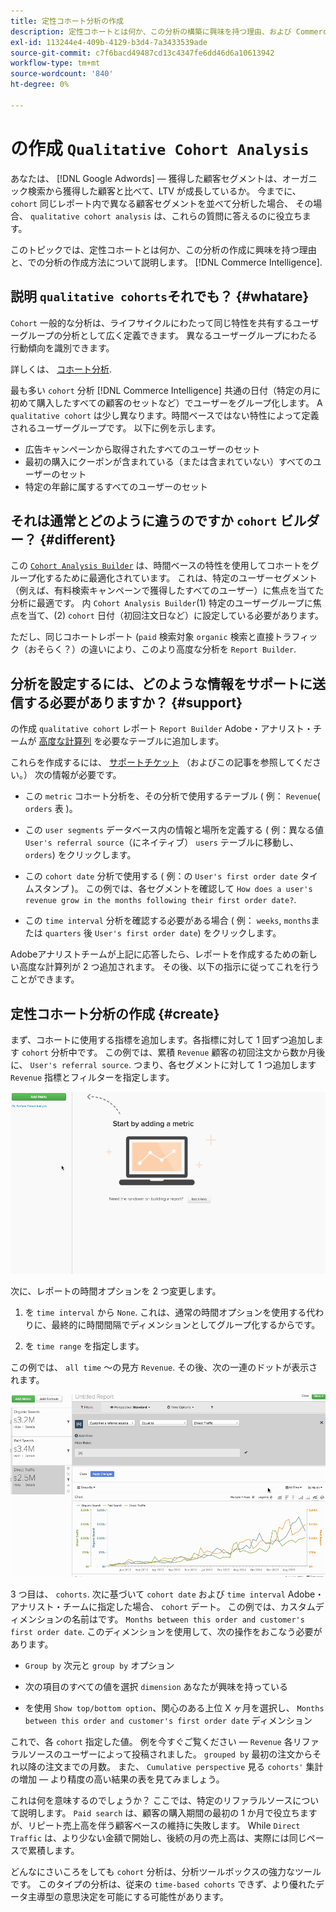 ```yaml
---
title: 定性コホート分析の作成
description: 定性コホートとは何か、この分析の構築に興味を持つ理由、および Commerce Intelligence での作成方法を説明します。
exl-id: 113244e4-409b-4129-b3d4-7a3433539ade
source-git-commit: c7f6bacd49487cd13c4347fe6dd46d6a10613942
workflow-type: tm+mt
source-wordcount: '840'
ht-degree: 0%

---
```


# の作成 `Qualitative Cohort Analysis`

あなたは、 [!DNL Google Adwords] — 獲得した顧客セグメントは、オーガニック検索から獲得した顧客と比べて、LTV が成長しているか。 今までに、 `cohort` 同じレポート内で異なる顧客セグメントを並べて分析した場合、 その場合、 `qualitative cohort analysis` は、これらの質問に答えるのに役立ちます。

このトピックでは、定性コホートとは何か、この分析の作成に興味を持つ理由と、での分析の作成方法について説明します。 [!DNL Commerce Intelligence].

## 説明 `qualitative cohorts`それでも？ {#whatare}

`Cohort` 一般的な分析は、ライフサイクルにわたって同じ特性を共有するユーザーグループの分析として広く定義できます。 異なるユーザーグループにわたる行動傾向を識別できます。

詳しくは、 [コホート分析](https://www.cohortanalysis.com/).

最も多い `cohort` 分析 [!DNL Commerce Intelligence] 共通の日付（特定の月に初めて購入したすべての顧客のセットなど）でユーザーをグループ化します。 A `qualitative cohort` は少し異なります。時間ベースではない特性によって定義されるユーザーグループです。 以下に例を示します。

* 広告キャンペーンから取得されたすべてのユーザーのセット
* 最初の購入にクーポンが含まれている（または含まれていない）すべてのユーザーのセット
* 特定の年齢に属するすべてのユーザーのセット

## それは通常とどのように違うのですか `cohort` ビルダー？ {#different}

この [`Cohort Analysis Builder`](../dev-reports/cohort-rpt-bldr.md) は、時間ベースの特性を使用してコホートをグループ化するために最適化されています。 これは、特定のユーザーセグメント（例えば、有料検索キャンペーンで獲得したすべてのユーザー）に焦点を当てた分析に最適です。 内 `Cohort Analysis Builder`(1) 特定のユーザーグループに焦点を当て、(2) `cohort` 日付（初回注文日など）に設定している必要があります。

ただし、同じコホートレポート (`paid` 検索対象 `organic` 検索と直接トラフィック（おそらく？）の違いにより、このより高度な分析を `Report Builder`.

## 分析を設定するには、どのような情報をサポートに送信する必要がありますか？ {#support}

の作成 `qualitative cohort` レポート `Report Builder` Adobe・アナリスト・チームが [高度な計算列](../data-warehouse-mgr/creating-calculated-columns.md) を必要なテーブルに追加します。

これらを作成するには、 [サポートチケット](https://experienceleague.adobe.com/docs/commerce-knowledge-base/kb/troubleshooting/miscellaneous/mbi-service-policies.html) （およびこの記事を参照してください。） 次の情報が必要です。

* この `metric` コホート分析を、その分析で使用するテーブル ( 例： `Revenue`( `orders` 表 )。

* この `user segments` データベース内の情報と場所を定義する ( 例：異なる値 `User's referral source`（にネイティブ） `users` テーブルに移動し、 `orders`) をクリックします。

* この `cohort date` 分析で使用する ( 例：の `User's first order date` タイムスタンプ )。 この例では、各セグメントを確認して `How does a user's revenue grow in the months following their first order date?`.

* この `time interval` 分析を確認する必要がある場合 ( 例： `weeks`, `months`または `quarters` 後 `User's first order date`) をクリックします。

Adobeアナリストチームが上記に応答したら、レポートを作成するための新しい高度な計算列が 2 つ追加されます。 その後、以下の指示に従ってこれを行うことができます。

## 定性コホート分析の作成 {#create}

まず、コホートに使用する指標を追加します。各指標に対して 1 回ずつ追加します `cohort` 分析中です。 この例では、累積 `Revenue` 顧客の初回注文から数か月後に、 `User's referral source`. つまり、各セグメントに対して 1 つ追加します `Revenue` 指標とフィルターを指定します。

![](../../assets/qualcohort1.gif)

次に、レポートの時間オプションを 2 つ変更します。

1. を `time interval` から `None`. これは、通常の時間オプションを使用する代わりに、最終的に時間間隔でディメンションとしてグループ化するからです。

1. を `time range` を指定します。

この例では、 `all time` ～の見方 `Revenue`. その後、次の一連のドットが表示されます。

![](../../assets/qualcohort2.gif)

3 つ目は、 `cohorts`. 次に基づいて `cohort date` および `time interval` Adobe・アナリスト・チームに指定した場合、 `cohort` デート。 この例では、カスタムディメンションの名前はです。 `Months between this order and customer's first order date`. このディメンションを使用して、次の操作をおこなう必要があります。

* `Group by` 次元と `group by` オプション

* 次の項目のすべての値を選択 `dimension` あなたが興味を持っている

* を使用 `Show top/bottom option`、関心のある上位 X ヶ月を選択し、 `Months between this order and customer's first order date` ディメンション

これで、各 `cohort` 指定した値。 例を今すぐご覧ください — `Revenue` 各リファラルソースのユーザーによって投稿されました。 `grouped by` 最初の注文からそれ以降の注文までの月数。 また、 `Cumulative perspective` 見る `cohorts'` 集計の増加 — より精度の高い結果の表を見てみましょう。

これは何を意味するのでしょうか？ ここでは、特定のリファラルソースについて説明します。 `Paid search` は、顧客の購入期間の最初の 1 か月で役立ちますが、リピート売上高を伴う顧客ベースの維持に失敗します。 While `Direct Traffic` は、より少ない金額で開始し、後続の月の売上高は、実際には同じペースで累積します。

どんなにさいころをしても `cohort` 分析は、分析ツールボックスの強力なツールです。 このタイプの分析は、従来の `time-based cohorts` できず、より優れたデータ主導型の意思決定を可能にする可能性があります。
